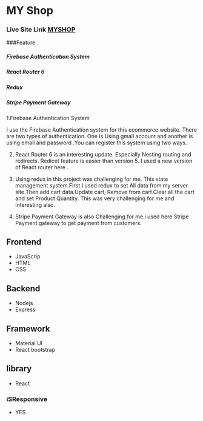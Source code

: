 #  MY Shop

### Live Site Link [MYSHOP](https://shoelace-4c4a8.web.app/)

###Feature 

##### Firebase Authentication System
##### React Router 6
##### Redux
##### Stripe Payment Gateway


1.Firebase Authentication System


I  use the Firebase Authentication system for this ecommerce website. There are two types of authentication. One is Using gmail account and another is using email and password .You can register this system using two ways. 

2. React Router 6 is an interesting update. Especially Nesting routing and redirects. Redicet feature is easier than version 5. I used a new version of React router here .

3. Using redux in this project was challenging for me. This state management system.FIrst  I used redux to set All data from my server site.Then add cart data.Update cart, Remove from cart.Clear all the cart and set Product Quantity. This was very challenging for me and interesting also.

4. Stripe Payment Gateway is also Challenging for me.i used here Stripe Payment gateway to get  payment from  customers.




## Frontend 
  * JavaScrip
  * HTML
  * CSS

## Backend
  * Nodejs
  * Express
  

## Framework
  * Material UI
  * React bootstrap
  
  
  
## library
  * React 
  
  
 ### iSResponsive 
  * YES
